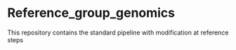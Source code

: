 # Reference_group_genomics
This repository contains the standard pipeline with modification at reference steps
